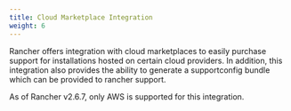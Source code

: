 ```yaml
---
title: Cloud Marketplace Integration
weight: 6
---
```


Rancher offers integration with cloud marketplaces to easily purchase support for installations hosted on certain cloud providers. In addition, this integration also provides the ability to generate a supportconfig bundle which can be provided to rancher support. 

As of Rancher v2.6.7, only AWS is supported for this integration.
